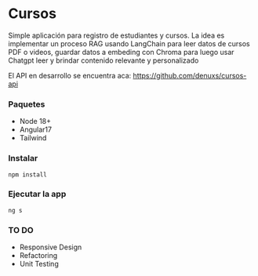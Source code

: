 # Cursos

Simple aplicación para registro de estudiantes y cursos. La idea es implementar un proceso RAG usando LangChain para leer datos de cursos PDF o videos, guardar datos a embeding con Chroma para luego usar Chatgpt leer y brindar contenido relevante y personalizado

El API en desarrollo se encuentra aca: https://github.com/denuxs/cursos-api

### Paquetes

* Node 18+
* Angular17
* Tailwind

### Instalar

```
npm install
```

### Ejecutar la app

```
ng s
```

### TO DO

* Responsive Design
* Refactoring
* Unit Testing
